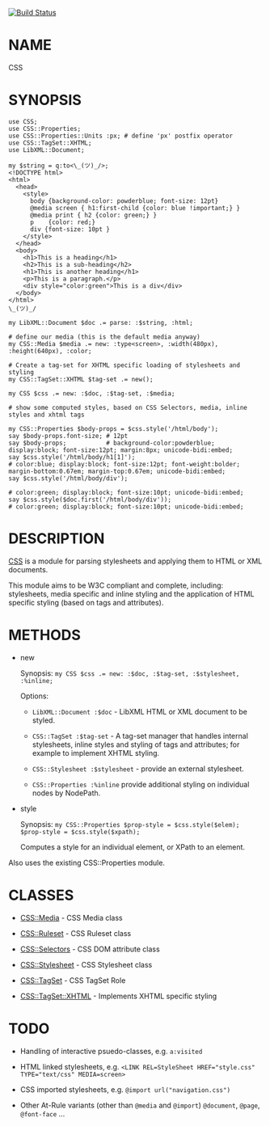[![Build Status](https://travis-ci.org/p6-css/CSS-raku.svg?branch=master)](https://travis-ci.org/p6-css/CSS-raku)

NAME
====

CSS

SYNOPSIS
========

    use CSS;
    use CSS::Properties;
    use CSS::Properties::Units :px; # define 'px' postfix operator
    use CSS::TagSet::XHTML;
    use LibXML::Document;

    my $string = q:to<\_(ツ)_/>;
    <!DOCTYPE html>
    <html>
      <head>
        <style>
          body {background-color: powderblue; font-size: 12pt}
          @media screen { h1:first-child {color: blue !important;} }
          @media print { h2 {color: green;} }
          p    {color: red;}
          div {font-size: 10pt }
        </style>
      </head>
      <body>
        <h1>This is a heading</h1>
        <h2>This is a sub-heading</h2>
        <h1>This is another heading</h1>
        <p>This is a paragraph.</p>
        <div style="color:green">This is a div</div>
      </body>
    </html>
    \_(ツ)_/

    my LibXML::Document $doc .= parse: :$string, :html;

    # define our media (this is the default media anyway)
    my CSS::Media $media .= new: :type<screen>, :width(480px), :height(640px), :color;

    # Create a tag-set for XHTML specific loading of stylesheets and styling
    my CSS::TagSet::XHTML $tag-set .= new();

    my CSS $css .= new: :$doc, :$tag-set, :$media;

    # show some computed styles, based on CSS Selectors, media, inline styles and xhtml tags

    my CSS::Properties $body-props = $css.style('/html/body');
    say $body-props.font-size; # 12pt
    say $body-props;           # background-color:powderblue; display:block; font-size:12pt; margin:8px; unicode-bidi:embed;
    say $css.style('/html/body/h1[1]');
    # color:blue; display:block; font-size:12pt; font-weight:bolder; margin-bottom:0.67em; margin-top:0.67em; unicode-bidi:embed;
    say $css.style('/html/body/div');

    # color:green; display:block; font-size:10pt; unicode-bidi:embed;
    say $css.style($doc.first('/html/body/div'));
    # color:green; display:block; font-size:10pt; unicode-bidi:embed;

DESCRIPTION
===========

[CSS](CSS) is a module for parsing stylesheets and applying them to HTML or XML documents.

This module aims to be W3C compliant and complete, including: stylesheets, media specific and inline styling and the application of HTML specific styling (based on tags and attributes).

METHODS
=======

  * new

    Synopsis: `my CSS $css .= new: :$doc, :$tag-set, :$stylesheet, :%inline;`

    Options:

    - `LibXML::Document :$doc` - LibXML HTML or XML document to be styled.

    - `CSS::TagSet :$tag-set` - A tag-set manager that handles internal stylesheets, inline styles and styling of tags and attributes; for example to implement XHTML styling. 

    - `CSS::Stylesheet :$stylesheet` - provide an external stylesheet.

    - `CSS::Properties :%inline` provide additional styling on individual nodes by NodePath.

  * style

    Synopsis: `my CSS::Properties $prop-style = $css.style($elem); $prop-style = $css.style($xpath);`

    Computes a style for an individual element, or XPath to an element.

Also uses the existing CSS::Properties module.

CLASSES
=======

  * [CSS::Media](https://github.com/p6-css/CSS-p6/blob/master/doc/Media.md) - CSS Media class

  * [CSS::Ruleset](https://github.com/p6-css/CSS-p6/blob/master/doc/Ruleset.md) - CSS Ruleset class

  * [CSS::Selectors](https://github.com/p6-css/CSS-p6/blob/master/doc/Selectors.md) - CSS DOM attribute class

  * [CSS::Stylesheet](https://github.com/p6-css/CSS-p6/blob/master/doc/Stylesheet.md) - CSS Stylesheet class

  * [CSS::TagSet](https://github.com/p6-css/CSS-p6/blob/master/doc/TagSet.md) - CSS TagSet Role

  * [CSS::TagSet::XHTML](https://github.com/p6-css/CSS-p6/blob/master/doc/TagSet/XHTML.md) - Implements XHTML specific styling

TODO
====

- Handling of interactive psuedo-classes, e.g. `a:visited`

- HTML linked stylesheets, e.g. `<LINK REL=StyleSheet HREF="style.css" TYPE="text/css" MEDIA=screen>`

- CSS imported stylesheets, e.g. `@import url("navigation.css")`

- Other At-Rule variants (other than `@media` and `@import`) `@document`, `@page`, `@font-face` ...

